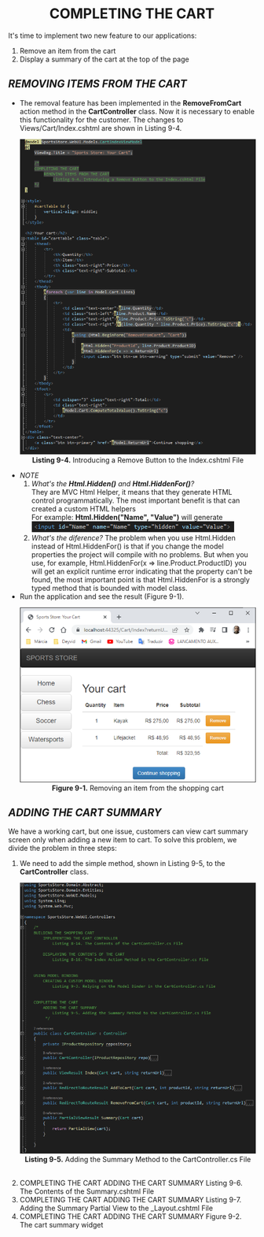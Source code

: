 <h1><div align="center">COMPLETING THE CART</div></h1>
It's time to implement two new feature to our applications:
<ol>
    <li>Remove an item from the cart</li>
    <li>Display a summary of the cart at the top of the page</li>    
</ol>

<h2><i>REMOVING ITEMS FROM THE CART</i></h2>
<ul>
    <li>
        The removal feature has been implemented in the <b>RemoveFromCart</b> action method in the <b>CartController</b> class. Now it is necessary to enable this functionality for the customer. The changes to  Views/Cart/Index.cshtml are shown in Listing 9-4.
        <p align="center">
            <img src="ch09-Pictures/Listing 9-4.png" /><br />
            <b>Listing 9-4.</b> Introducing a Remove Button to the Index.cshtml File
        </p>
    </li>
    <li>
        <i>NOTE</i>
        <ol>
            <li>
                <i>What's the <b>Html.Hidden()</b> and <b>Html.HiddenFor()</b>?</i> <br /> 
                They are MVC Html Helper, it means that they generate HTML control programmatically. The most important benefit is that can created a custom HTML helpers <br />
                For example: <b>Html.Hidden("Name", "Value")</b> will generate<br />
                <img src="ch09-Pictures/Listing 9-4-NOTE.png" />
            </li>
            <li>
                <i>What's the diference?</i>
                The problem when you use Html.Hidden instead of Html.HiddenFor() is that if you change the model properties the project will compile with no problems. But when you use, for example, Html.HiddenFor(x => line.Product.ProductID) you will get an explicit runtime error indicating that the property can't be found, the most important point is that Html.HiddenFor is a strongly typed method that is bounded with model class. <br />
            </li>            
        </ol>
    </li>
    <li>
        Run the application and see the result (Figure 9-1).
        <p align="center">
            <img src="ch09-Pictures/Figure 9-1.png" /><br />
            <b>Figure 9-1.</b> Removing an item from the shopping cart
        </p>
    </li>    
</ul>
    
<h2><i>ADDING THE CART SUMMARY</i></h2>
    We have a working cart, but one issue, customers can view cart summary screen only when adding a new item to cart. To solve this problem, we divide the problem in three steps:<br />
<ol>
    <li>
        We need to add the simple method, shown in Listing 9-5, to the <b>CartController</b> class.
        <p align="center">
            <img src="ch09-Pictures/Listing 9-5.png" /><br />
            <b>Listing 9-5.</b> Adding the Summary Method to the CartController.cs File
        </p><br />
    </li>    
    <li>
COMPLETING THE CART
    ADDING THE CART SUMMARY
        Listing 9-6. The Contents of the Summary.cshtml File
    </li>    
    <li>
COMPLETING THE CART
    ADDING THE CART SUMMARY
        Listing 9-7. Adding the Summary Partial View to the _Layout.cshtml File
    </li>    
    <li>
COMPLETING THE CART
    ADDING THE CART SUMMARY
        Figure 9-2. The cart summary widget    
    </li>    
</ol>
